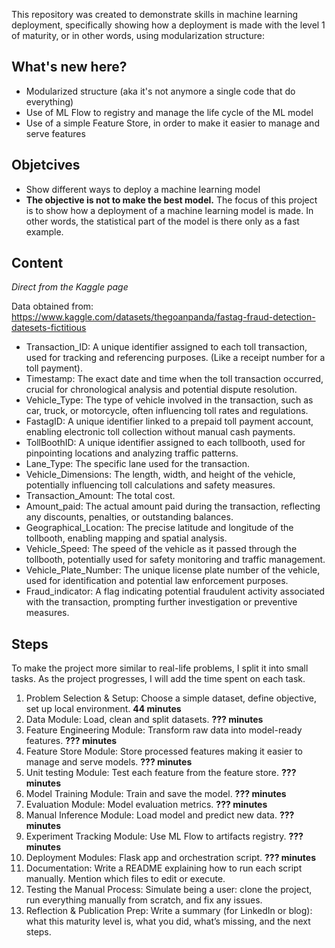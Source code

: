 This repository was created to demonstrate skills in machine learning deployment, specifically showing how a deployment is made with the level 1 of maturity, or in other words, using modularization structure:

## What's new here?
- Modularized structure (aka it's not anymore a single code that do everything)
- Use of ML Flow to registry and manage the life cycle of the ML model
- Use of a simple Feature Store, in order to make it easier to manage and serve features


## Objetcives
- Show different ways to deploy a machine learning model
- **The objective is not to make the best model.** The focus of this project is to show how a deployment of a machine learning model is made. In other words, the statistical part of the model is there only as a fast example.


## Content 
*Direct from the Kaggle page*

Data obtained from:
https://www.kaggle.com/datasets/thegoanpanda/fastag-fraud-detection-datesets-fictitious

- Transaction_ID: A unique identifier assigned to each toll transaction, used for tracking and referencing purposes. (Like a receipt number for a toll payment).
- Timestamp: The exact date and time when the toll transaction occurred, crucial for chronological analysis and potential dispute resolution.
- Vehicle_Type: The type of vehicle involved in the transaction, such as car, truck, or motorcycle, often influencing toll rates and regulations.
- FastagID: A unique identifier linked to a prepaid toll payment account, enabling electronic toll collection without manual cash payments.
- TollBoothID: A unique identifier assigned to each tollbooth, used for pinpointing locations and analyzing traffic patterns.
- Lane_Type: The specific lane used for the transaction.
- Vehicle_Dimensions: The length, width, and height of the vehicle, potentially influencing toll calculations and safety measures.
- Transaction_Amount: The total cost.
- Amount_paid: The actual amount paid during the transaction, reflecting any discounts, penalties, or outstanding balances.
- Geographical_Location: The precise latitude and longitude of the tollbooth, enabling mapping and spatial analysis.
- Vehicle_Speed: The speed of the vehicle as it passed through the tollbooth, potentially used for safety monitoring and traffic management.
- Vehicle_Plate_Number: The unique license plate number of the vehicle, used for identification and potential law enforcement purposes.
- Fraud_indicator: A flag indicating potential fraudulent activity associated with the transaction, prompting further investigation or preventive measures.


## Steps
To make the project more similar to real-life problems, I split it into small tasks.
As the project progresses, I will add the time spent on each task. 

1. Problem Selection & Setup: Choose a simple dataset, define objective, set up local environment. **44 minutes**
2. Data Module: Load, clean and split datasets. **??? minutes**
3. Feature Engineering Module: Transform raw data into model-ready features. **??? minutes**
4. Feature Store Module: Store processed features making it easier to manage and serve models. **??? minutes**
5. Unit testing Module: Test each feature from the feature store. **??? minutes**
6. Model Training Module: Train and save the model. **??? minutes**
7. Evaluation Module: Model evaluation metrics. **??? minutes**
8. Manual Inference Module: Load model and predict new data. **??? minutes**
9. Experiment Tracking Module: Use ML Flow to artifacts registry. **??? minutes**
10. Deployment Modules: Flask app and orchestration script. **??? minutes**
11. Documentation: Write a README explaining how to run each script manually. Mention which files to edit or execute.
12. Testing the Manual Process: Simulate being a user: clone the project, run everything manually from scratch, and fix any issues.
13. Reflection & Publication Prep: Write a summary (for LinkedIn or blog): what this maturity level is, what you did, what’s missing, and the next steps.